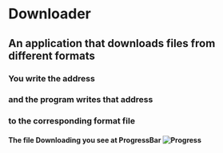 # Downloader
## An application that downloads files from different formats
### You write the address 
### and the program writes that address 
### to the corresponding format file
#### The file Downloading you see at ProgressBar  ![Progress](http://progressed.io/bar/91)  
